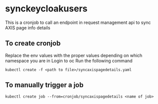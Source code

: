 # synckeycloakusers

This is a cronjob to call an endpoint in request management api to sync AXIS page info details

## To create cronjob

Replace the env values with the proper values depending on which namespace you are in
Login to oc 
Run the following command

```
kubectl create -f <path to file>/syncaxispagedetails.yaml
```

## To manually trigger a job

```
kubectl create job --from=cronjob/syncaxispagedetails <name of job>
```

